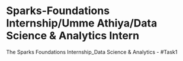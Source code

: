 # Sparks-Foundations Internship/Umme Athiya/Data Science & Analytics Intern
The Sparks Foundations Internship_Data Science &amp; Analytics - #Task1
